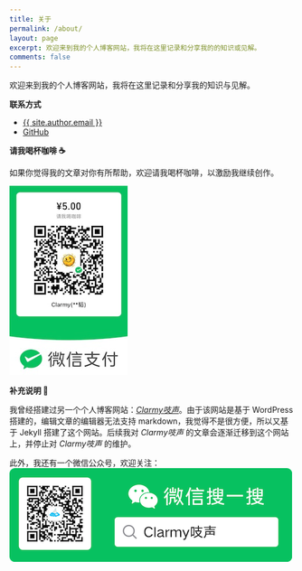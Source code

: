 ```yaml
---
title: 关于
permalink: /about/
layout: page
excerpt: 欢迎来到我的个人博客网站，我将在这里记录和分享我的的知识或见解。
comments: false
---
```


欢迎来到我的个人博客网站，我将在这里记录和分享我的知识与见解。

**联系方式**

* <a href="mailto:{{ site.author.email }}"><i class="fas fa-envelope"></i> {{ site.author.email }}</a>
* <a href="https://github.com/{{ site.author.github }}"><i class="fab fa-github"></i> GitHub</a>

**请我喝杯咖啡 ☕️**

如果你觉得我的文章对你有所帮助，欢迎请我喝杯咖啡，以激励我继续创作。

![WeChatPay](/assets/img/wechatpay.png)


**补充说明 🌟**

我曾经搭建过另一个个人博客网站：[*Clarmy吱声*](http://www.clarmy.net)。由于该网站是基于 WordPress 搭建的，编辑文章的编辑器无法支持 markdown，我觉得不是很方便，所以又基于 Jekyll 搭建了这个网站。后续我对 *Clarmy吱声* 的文章会逐渐迁移到这个网站上，并停止对 *Clarmy吱声* 的维护。


此外，我还有一个微信公众号，欢迎关注：
![公众号](/assets/img/wechat.png)

